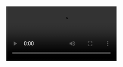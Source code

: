 ![caption](https://raw.githubusercontent.com/LjungPer/deep-learning-project/main/videos/psycho.mp4)
